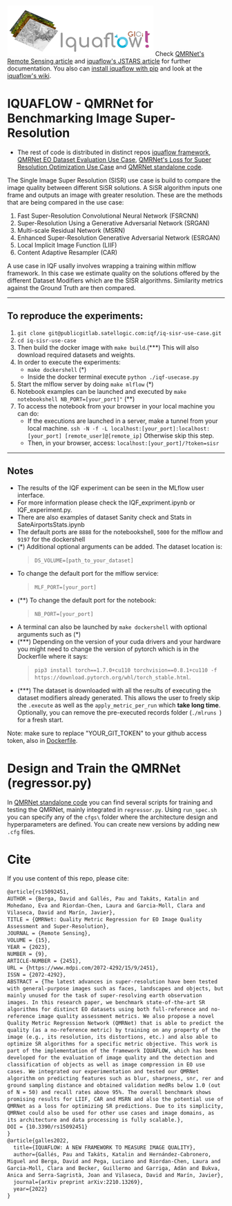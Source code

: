 ![](https://github.com/satellogic/iquaflow/blob/main/docs/source/iquaflow_logo_mini.png)
Check [QMRNet's Remote Sensing article](https://www.mdpi.com/2072-4292/15/9/2451) and [iquaflow's JSTARS article](https://ieeexplore.ieee.org/abstract/document/10356628) for further documentation. You also can [install iquaflow with pip](https://pypi.org/project/iquaflow/) and look at the [iquaflow's wiki](https://iquaflow.readthedocs.io/en/latest/). 

# IQUAFLOW - QMRNet for Benchmarking Image Super-Resolution

- The rest of code is distributed in distinct repos [iquaflow framework](https://github.com/satellogic/iquaflow), [QMRNet EO Dataset Evaluation Use Case](https://github.com/dberga/iquaflow-qmr-eo), [QMRNet's Loss for Super Resolution Optimization Use Case](https://github.com/dberga/iquaflow-qmr-loss) and [QMRNet standalone code](https://github.com/satellogic/iquaflow/tree/main/iquaflow/quality_metrics).

The Single Image Super Resolution (SISR) use case is build to compare the image quality between different SiSR solutions. A SiSR algorithm inputs one frame and outputs an image with greater resolution.
These are the methods that are being compared in the use case:


1. Fast Super-Resolution Convolutional Neural Network (FSRCNN)
2. Super-Resolution Using a Generative Adversarial Network (SRGAN)
3. Multi-scale Residual Network (MSRN)
4. Enhanced Super-Resolution Generative Adversarial Network (ESRGAN)
5. Local Implicit Image Function (LIIF)
6. Content Adaptive Resampler (CAR)

A use case in IQF usally involves wrapping a training within mlflow framework. In this case we estimate quality on the solutions offered by the different Dataset Modifiers which are the SISR algorithms. Similarity metrics against the Ground Truth are then compared.

____________________________________________________________________________________________________


## To reproduce the experiments:

1. `git clone git@publicgitlab.satellogic.com:iqf/iq-sisr-use-case.git`
2. `cd iq-sisr-use-case`
3. Then build the docker image with `make build`.(\*\*\*) This will also download required datasets and weights.
4. In order to execute the experiments:
    - `make dockershell` (\*)
    - Inside the docker terminal execute `python ./iqf-usecase.py`
5. Start the mlflow server by doing `make mlflow` (\*)
6. Notebook examples can be launched and executed by `make notebookshell NB_PORT=[your_port]"` (\**)
7. To access the notebook from your browser in your local machine you can do:
    - If the executions are launched in a server, make a tunnel from your local machine. `ssh -N -f -L localhost:[your_port]:localhost:[your_port] [remote_user]@[remote_ip]`  Otherwise skip this step.
    - Then, in your browser, access: `localhost:[your_port]/?token=sisr`


____________________________________________________________________________________________________

## Notes

   - The results of the IQF experiment can be seen in the MLflow user interface.
   - For more information please check the IQF_expriment.ipynb or IQF_experiment.py.
   - There are also examples of dataset Sanity check and Stats in SateAirportsStats.ipynb
   - The default ports are `8888` for the notebookshell, `5000` for the mlflow and `9197` for the dockershell
   - (*)
        Additional optional arguments can be added. The dataset location is:
        >`DS_VOLUME=[path_to_your_dataset]`
   - To change the default port for the mlflow service:
     >`MLF_PORT=[your_port]`
   - (**)
        To change the default port for the notebook: 
        >`NB_PORT=[your_port]`
   - A terminal can also be launched by `make dockershell` with optional arguments such as (*)
   - (***)
        Depending on the version of your cuda drivers and your hardware you might need to change the version of pytorch which is in the Dockerfile where it says:
        >`pip3 install torch==1.7.0+cu110 torchvision==0.8.1+cu110 -f https://download.pytorch.org/whl/torch_stable.html`.
   - (***)
        The dataset is downloaded with all the results of executing the dataset modifiers already generated. This allows the user to freely skip the `.execute` as well as the `apply_metric_per_run` which __take long time__. Optionally, you can remove the pre-executed records folder (`./mlruns `) for a fresh start.

Note: make sure to replace "YOUR_GIT_TOKEN" to your github access token, also in [Dockerfile](Dockerfile).

# Design and Train the QMRNet (regressor.py)

In [QMRNet standalone code](https://github.com/satellogic/iquaflow/tree/main/iquaflow/quality_metrics) you can find several scripts for training and testing the QMRNet, mainly integrated in `regressor.py`. Using `run_spec.sh` you can specify any of the `cfgs\` folder where the architecture design and hyperparameters are defined. You can create new versions by adding new `.cfg` files.

# Cite

If you use content of this repo, please cite:

```
@article{rs15092451,
AUTHOR = {Berga, David and Gallés, Pau and Takáts, Katalin and Mohedano, Eva and Riordan-Chen, Laura and Garcia-Moll, Clara and Vilaseca, David and Marín, Javier},
TITLE = {QMRNet: Quality Metric Regression for EO Image Quality Assessment and Super-Resolution},
JOURNAL = {Remote Sensing},
VOLUME = {15},
YEAR = {2023},
NUMBER = {9},
ARTICLE-NUMBER = {2451},
URL = {https://www.mdpi.com/2072-4292/15/9/2451},
ISSN = {2072-4292},
ABSTRACT = {The latest advances in super-resolution have been tested with general-purpose images such as faces, landscapes and objects, but mainly unused for the task of super-resolving earth observation images. In this research paper, we benchmark state-of-the-art SR algorithms for distinct EO datasets using both full-reference and no-reference image quality assessment metrics. We also propose a novel Quality Metric Regression Network (QMRNet) that is able to predict the quality (as a no-reference metric) by training on any property of the image (e.g., its resolution, its distortions, etc.) and also able to optimize SR algorithms for a specific metric objective. This work is part of the implementation of the framework IQUAFLOW, which has been developed for the evaluation of image quality and the detection and classification of objects as well as image compression in EO use cases. We integrated our experimentation and tested our QMRNet algorithm on predicting features such as blur, sharpness, snr, rer and ground sampling distance and obtained validation medRs below 1.0 (out of N = 50) and recall rates above 95%. The overall benchmark shows promising results for LIIF, CAR and MSRN and also the potential use of QMRNet as a loss for optimizing SR predictions. Due to its simplicity, QMRNet could also be used for other use cases and image domains, as its architecture and data processing is fully scalable.},
DOI = {10.3390/rs15092451}
}
@article{galles2022,
  title={IQUAFLOW: A NEW FRAMEWORK TO MEASURE IMAGE QUALITY},
  author={Gallés, Pau and Takáts, Katalin and Hernández-Cabronero, Miguel and Berga, David and Pega, Luciano and Riordan-Chen, Laura and Garcia-Moll, Clara and Becker, Guillermo and Garriga, Adán and Bukva, Anica and Serra-Sagristà, Joan and Vilaseca, David and Marín, Javier},
  journal={arXiv preprint arXiv:2210.13269},
  year={2022}
}
```
